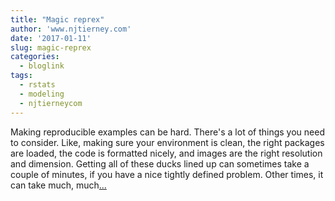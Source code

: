 ```yaml
---
title: "Magic reprex"
author: 'www.njtierney.com'
date: '2017-01-11'
slug: magic-reprex
categories:
  - bloglink
tags:
  - rstats
  - modeling
  - njtierneycom
---
```


Making reproducible examples can be hard. There's a lot of things you need to consider. Like, making sure your environment is clean, the right packages are loaded, the code is formatted nicely, and images are the right resolution and dimension. Getting all of these ducks lined up can sometimes take a couple of minutes, if you have a nice tightly defined problem. Other times, it can take much, much[... <i class="fas fa-external-link-alt"></i>](https://www.njtierney.com/post/2017/01/11/magic-reprex/)

